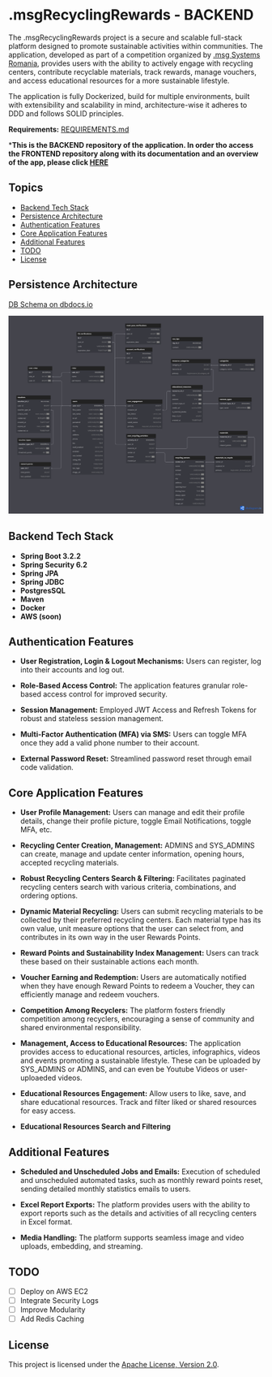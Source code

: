 # .msgRecyclingRewards - BACKEND

The .msgRecyclingRewards project is a secure and scalable full-stack platform designed to promote sustainable activities within communities. The application, developed as part of a competition organized by [.msg Systems Romania](https://www.msg-systems.ro/en/), provides users with the ability to actively engage with recycling centers, contribute recyclable materials, track rewards, manage vouchers, and access educational resources for a more sustainable lifestyle. 

The application is fully Dockerized, build for multiple environments, built with extensibility and scalability in mind, architecture-wise it adheres to DDD and follows SOLID principles.

**Requirements:** [REQUIREMENTS.md](REQUIREMENTS.md)

***This is the BACKEND repository of the application. In order tho access the FRONTEND repository along with its documentation and an overview of the app, please click [HERE](https://github.com/davidandw190/.msg-recycling-rewards-frontend)**

## Topics

- [Backend Tech Stack](#backend-tech-stack)
- [Persistence Architecture](#persistence-architecture)
- [Authentication Features](#authentication-features)
- [Core Application Features](#core-application-features)
- [Additional Features](#additional-features)
- [TODO](#TODO)
- [License](#license)

## Persistence Architecture

[DB Schema on dbdocs.io](https://dbdocs.io/nandavid190/RECYCLING-REWARDS-DB)

![Database Schema](assets/db-schema.png)

## Backend Tech Stack

- **Spring Boot 3.2.2**
- **Spring Security 6.2**
- **Spring JPA**
- **Spring JDBC**
- **PostgresSQL**
- **Maven**
- **Docker**
- **AWS (soon)**

## Authentication Features

- **User Registration, Login & Logout Mechanisms:** Users can register, log into their accounts and log out.

- **Role-Based Access Control:** The application features granular role-based access control for improved security.

- **Session Management:** Employed JWT Access and Refresh Tokens for robust and stateless session management.

- **Multi-Factor Authentication (MFA) via SMS:** Users can toggle MFA once they add a valid phone number to their account.

- **External Password Reset:** Streamlined password reset through email code validation.


## Core Application Features

- **User Profile Management:** Users can manage and edit their profile details, change their profile picture, toggle Email Notifications, toggle MFA, etc.

- **Recycling Center Creation, Management:** ADMINS and SYS_ADMINS can create, manage and update center information, opening hours, accepted recycling materials.

- **Robust Recycling Centers Search & Filtering:** Facilitates paginated recycling centers search with various criteria, combinations, and ordering options.

- **Dynamic Material Recycling:** Users can submit recycling materials to be collected by their preferred recycling centers. Each material type has its own value, unit measure options that the user can select from, and contributes in its own way in the user Rewards Points.

- **Reward Points and Sustainability Index Management:** Users can track these based on their sustainable actions each month.

- **Voucher Earning and Redemption:** Users are automatically notified when they have enough Reward Points to redeem a Voucher, they can efficiently manage and redeem vouchers.

- **Competition Among Recyclers:** The platform fosters friendly competition among recyclers, encouraging a sense of community and shared environmental responsibility.

- **Management, Access to Educational Resources:** The application provides access to educational resources, articles, infographics, videos and events promoting a sustainable lifestyle. These can be uploaded by SYS_ADMINS or ADMINS, and can even be Youtube Videos or user-uploaeded videos.

- **Educational Resources Engagement:** Allow users to like, save, and share educational resources. Track and filter liked or shared resources for easy access.

- **Educational Resources Search and Filtering**

## Additional Features

- **Scheduled and Unscheduled Jobs and Emails:** Execution of scheduled and unscheduled automated tasks, such as monthly reward points reset, sending detailed monthly statistics emails to users.

- **Excel Report Exports:** The platform provides users with the ability to export reports such as the details and activities of all recycling centers in Excel format.

- **Media Handling:** The platform supports seamless image and video uploads, embedding, and streaming.

## TODO

- [ ] Deploy on AWS EC2
- [ ] Integrate Security Logs
- [ ] Improve Modularity
- [ ] Add Redis Caching

## License

This project is licensed under the [Apache License, Version 2.0](LICENSE).
